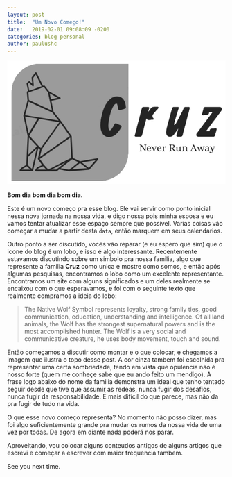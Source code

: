 ```yaml
---
layout: post
title:  "Um Novo Começo!"
date:   2019-02-01 09:08:09 -0200
categories: blog personal
author: paulushc
---
```

![Cruz Family Logo](/assets/2019-02-01-a-new-start-cruzlogo.png)

**Bom dia bom dia bom dia.**

Este é um novo começo pra esse blog. Ele vai servir como ponto inicial nessa nova jornada na nossa vida, e digo nossa pois minha esposa e eu vamos tentar atualizar esse espaço sempre que possivel. Varias coisas vão começar a mudar a partir desta `data`, então marquem em seus calendarios.

Outro ponto a ser discutido, vocês vão reparar (e eu espero que sim) que o icone do blog é um lobo, e isso é algo interessante. Recentemente estavamos discutindo sobre um simbolo pra nossa familia, algo que represente a familia **Cruz** como unica e mostre como somos, e então após algumas pesquisas, encontramos o lobo como um excelente representante. Encontramos um site com alguns significados e um deles realmente se encaixou com o que esperavamos, e foi com o seguinte texto que realmente compramos a ideia do lobo:

> The Native Wolf Symbol represents loyalty, strong family ties, good communication, education, understanding and intelligence. Of all land animals, the Wolf has the strongest supernatural powers and is the most accomplished hunter. The Wolf is a very social and communicative creature, he uses body movement, touch and sound. 

Então começamos a discutir como montar e o que colocar, e chegamos a imagem que ilustra o topo desse post. A cor cinza tambem foi escolhida pra representar uma certa sombriedade, tendo em vista que opulencia não é nosso forte (quem me conheçe sabe que eu ando feito um mendigo). A frase logo abaixo do nome da familia demonstra um ideal que tenho tentado seguir desde que tive que assumir as redeas, nunca fugir dos desafios, nunca fugir da responsabilidade. É mais dificil do que parece, mas não da pra fugir de tudo na vida.


O que esse novo começo representa? No momento não posso dizer, mas foi algo suficientemente grande pra mudar os rumos da nossa vida de uma vez por todas. De agora em diante nada poderá nos parar. 

Aproveitando, vou colocar alguns conteudos antigos de alguns artigos que escrevi e começar a escrever com maior frequencia tambem.

See you next time.
